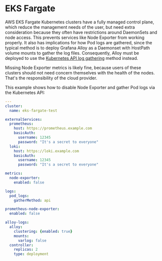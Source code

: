 # EKS Fargate

AWS EKS Fargate Kubernetes clusters have a fully managed control plane, which reduce the management needs of the user,
but need extra consideration because they often have restrictions around DaemonSets and node access. This prevents
services like Node Exporter from working properly. It also has implications for how Pod logs are gathered, since the
typical method is to deploy Grafana Alloy as a Daemonset with HostPath volume mounts to gather the log files.
Consequently, Alloy must be deployed to use the
[Kubernetes API log gathering](https://grafana.com/docs/alloy/latest/reference/components/loki.source.kubernetes/)
method instead.

Missing Node Exporter metrics is likely fine, because users of these clusters should not need concern themselves with
the health of the nodes. That's the responsibility of the cloud provider.

This example shows how to disable Node Exporter and gather Pod logs via the Kubernetes API:

<!-- values file start -->
```yaml
---
cluster:
  name: eks-fargate-test

externalServices:
  prometheus:
    host: https://prometheus.example.com
    basicAuth:
      username: 12345
      password: "It's a secret to everyone"
  loki:
    host: https://loki.example.com
    basicAuth:
      username: 12345
      password: "It's a secret to everyone"

metrics:
  node-exporter:
    enabled: false

logs:
  pod_logs:
    gatherMethod: api

prometheus-node-exporter:
  enabled: false

alloy-logs:
  alloy:
    clustering: {enabled: true}
    mounts:
      varlog: false
  controller:
    replicas: 2
    type: deployment
```
<!-- values file end -->
